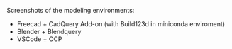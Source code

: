 Screenshots of the modeling environments:
- Freecad + CadQuery Add-on (with Build123d in miniconda enviroment)
- Blender + Blendquery
- VSCode + OCP
